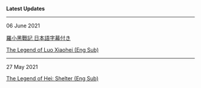 <b>Latest Updates</b>

---
06 June 2021

 <a href="https://wuzimiko.github.io/subsoverlay/luoxiaoheijp">羅小黑戰記 日本語字幕付き</a> 
 
 <a href="https://wuzimiko.github.io/subsoverlay/luoxiaoheien">The Legend of Luo Xiaohei (Eng Sub)</a>
 
---
 27 May 2021

 <a href="https://wuzimiko.github.io/subsoverlay/thelegendofheimv-en">The Legend of Hei: Shelter (Eng Sub)</a>

